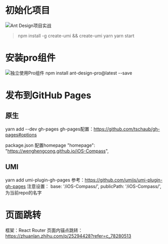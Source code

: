 
# 初始化项目
![Ant Design项目实战](https://ant.design/docs/react/practical-projects-cn)

> npm install -g create-umi && create-umi
> yarn
> yarn start

# 安装pro组件
![独立使用Pro组件](https://pro.ant.design/docs/use-components-alone-cn)
npm install ant-design-pro@latest --save


# 发布到GitHub Pages

## 原生
yarn add --dev gh-pages
gh-pages配置：https://github.com/tschaub/gh-pages#options

package.json 配置homepage
  "homepage": "https://wenghengcong.github.io/iOS-Compass",
  
## UMI
yarn add umi-plugin-gh-pages
参考：https://github.com/umijs/umi-plugin-gh-pages
注意设置：
  base: '/iOS-Compass/',
  publicPath: '/iOS-Compass/',
为当前repo的名字
  
  
# 页面跳转
  框架：React Router 
  页面内锚点跳转：https://zhuanlan.zhihu.com/p/25294428?refer=c_78280513
